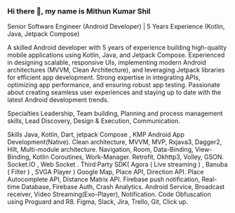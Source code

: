 ### Hi there 👋, my name is Mithun Kumar Shil
Senior Software Engineer (Android Developer) | 5 Years Experience (Kotlin, Java, Jetpack Compose)

A skilled Android developer with 5 years of experience building high-quality mobile applications using Kotlin, Java, and Jetpack Compose. Experienced in designing scalable, responsive UIs, implementing modern Android architectures (MVVM, Clean Architecture), and leveraging Jetpack libraries for efficient app development. Strong expertise in integrating APIs, optimizing app performance, and ensuring robust app testing. Passionate about creating seamless user experiences and staying up to date with the latest Android development trends.



Specialties
Leadership, Team building, Planning and process management skills, Lead Discovery, Design & Execution, Communication.


Skills
Java, Kotlin, Dart, jetpack Compose , KMP
Android App Development(Native).
Clean architecture, MVVM, MVP, Rxjava3, Dagger2, Hilt, Multi-module architecture.
Navigation, Room, Data-Binding, View-Binding, Kotlin Coroutines, Work-Manager.
Retrofit, Okhttp3, Volley, GSON.
Socket.IO , Web Socket .
Third Party SDK( Agora ( Live streaming ) , Banuba ( Filter ) , SVGA Player )
Google Map, Place API, Direction API.
Place Autocomplete API, Distance Matrix API.
Firebase push notification, Real-time Database, Firebase Auth, Crash Analytics.
Android Service, Broadcast receiver, Video Streaming(Exo-Player), Notification.
Code Obfuscation using Proguard and R8.
Figma, Slack, Jira, Trello, Git, Click up.

